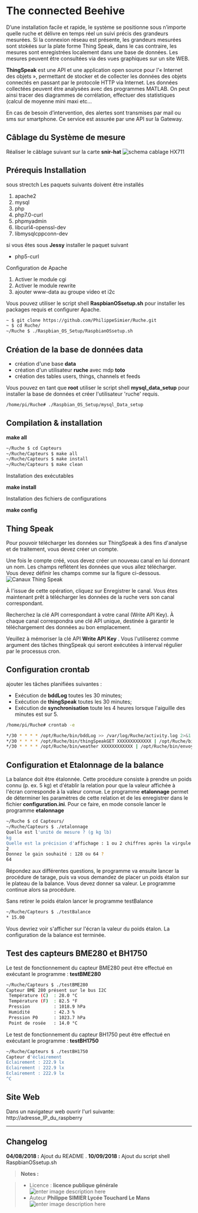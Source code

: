 ﻿# The connected Beehive 
D’une installation facile et rapide, le système se positionne sous n’importe quelle ruche et délivre en temps réel un suivi précis des grandeurs mesurées.  Si la connexion réseau est présente, les grandeurs mesurées sont stokées sur la plate forme Thing Speak,  dans le cas contraire, les mesures sont enregistrées localement dans une base de données. Les mesures peuvent être consultées via des vues graphiques sur un site WEB.

**ThingSpeak** est une API et une application open source pour l'« Internet des objets », permettant de stocker et de collecter les données des objets connectés en passant par le protocole HTTP via Internet. Les données collectées peuvent être analysées avec des programmes MATLAB. On peut ainsi tracer des diagrammes de corrélation, effectuer des statistiques (calcul de moyenne mini maxi etc...

En cas de besoin d’intervention, des alertes sont transmises par mail ou sms sur  smartphone. Ce service est assurée par une API sur la Gateway.



## Câblage du Système de mesure
Réaliser le câblage suivant sur la carte **snir-hat**
![schema cablage HX711](/html/images/snirHat.png)
 
## Prérequis Installation

sous strectch Les paquets suivants doivent être installés 

 1. apache2
 2. mysql
 3. php
 4. php7.0-curl
 4. phpmyadmin
 5. libcurl4-openssl-dev
 6. libmysqlcppconn-dev

si vous êtes sous **Jessy** installer le paquet suivant
 - php5-curl

Configuration de Apache

 1. Activer le module cgi
 2. Activer le module rewrite
 2. ajouter www-data au groupe video et i2c
 
Vous pouvez utiliser le script shell **RaspbianOSsetup.sh** pour installer les packages requis et configurer Apache. 
```bash
~ $ git clone https://github.com/PhilippeSimier/Ruche.git
~ $ cd Ruche/
~/Ruche $ ./Raspbian_OS_Setup/RaspbianOSsetup.sh
```
## Création de la base de données data

 - création d'une base **data**
 - création d'un utilisateur **ruche** avec mdp **toto**
 - création des tables users, things, channels et feeds
 
Vous pouvez  en tant que **root** utiliser le script shell **mysql_data_setup** pour installer la base de données  et créer l'utilisateur 'ruche' requis.

```bash
/home/pi/Ruche# ./Raspbian_OS_Setup/mysql_Data_setup
```
 
## Compilation & installation 

 **make  all** 
```bash
~/Ruche $ cd Capteurs
~/Ruche/Capteurs $ make all
~/Ruche/Capteurs $ make install
~/Ruche/Capteurs $ make clean
```
Installation des exécutables

**make install**

Installation des fichiers de configurations

**make config**

## Thing Speak

Pour pouvoir télécharger les données sur ThingSpeak à des fins d'analyse et de traitement, vous devez créer un compte.

Une fois le compte créé, vous devez créer un nouveau canal en lui donnant un nom.
Les champs reflètent les données que vous allez télécharger.  
Vous devez définir les champs  comme sur la figure ci-dessous. 
![Canaux Thing Speak](/Canal_Thing_Speak.png)

À l'issue de cette opération, cliquez sur Enregistrer le canal.  Vous êtes maintenant prêt à télécharger les données de la ruche vers son canal correspondant.

Recherchez la clé API correspondant à votre canal (Write API Key).
À chaque canal correspondra une clé API unique, destinée à garantir le téléchargement des données au bon emplacement.

Veuillez à mémoriser la clé API **Write API Key** . Vous l'utiliserez comme argument des tâches thingSpeak qui seront exécutées à interval régulier par le processus cron.

## Configuration **crontab**
ajouter les tâches planifiées suivantes :

 - Exécution de **bddLog** toutes les 30 minutes;
 - Exécution de **thingSpeak** toutes les 30 minutes;
 - Exécution de **synchronisation** toute les 4 heures lorsque l'aiguille des minutes est sur 5. 

```bash
/home/pi/Ruche# crontab -e

*/30 * * * * /opt/Ruche/bin/bddLog >> /var/log/Ruche/activity.log 2>&1
*/30 * * * * /opt/Ruche/bin/thingSpeakGET XXXXXXXXXXXXX | /opt/Ruche/bin/envoyerURL >> /var/log/Ruche/activity.log 2>&1
*/30 * * * * /opt/Ruche/bin/weather XXXXXXXXXXXX | /opt/Ruche/bin/envoyerURL >> /var/log/Ruche/activity.log 2>&1


```
## Configuration et Etalonnage de la **balance**

La balance doit être étalonnée. Cette procédure consiste à prendre un poids connu (p. ex. 5 kg) et d'établir la relation pour que la valeur affichée à l'écran corresponde à la valeur connue.
Le programme **etalonnage** permet de déterminer les paramètres de cette relation et de les enregistrer dans le fichier **configuration.ini**.
Pour ce faire, en mode console lancer le programme **etalonnage**
```bash
~/Ruche $ cd Capteurs/
~/Ruche/Capteurs $ ./etalonnage
Quelle est l'unité de mesure ? (g kg lb)
kg
Quelle est la précision d'affichage : 1 ou 2 chiffres après la virgule
2
Donnez le gain souhaité : 128 ou 64 ? 
64

```
Répondez aux différentes questions, le programme va ensuite lancer la procédure de tarage, puis va vous demandez de placer un poids étalon sur le plateau de la balance.  Vous devez donner sa valeur. Le programme continue alors sa procédure.

Sans retirer le poids étalon lancer le programme testBalance
```bash
~/Ruche/Capteurs $ ./testBalance
* 15.00
```
Vous devriez voir s'afficher sur l'écran la valeur du poids étalon.
La configuration de la balance est terminée.

## Test des capteurs BME280 et BH1750
Le test de fonctionnement du capteur BME280 peut être effectué en exécutant le programme : **testBME280**
```bash
~/Ruche/Capteurs $ ./testBME280 
Capteur BME 280 présent sur le bus I2C
 Température (C)  : 28.0 °C
 Température (F)  : 82.5 °F
 Pression         : 1018.9 hPa
 Humidité         : 42.3 %
 Pression P0      : 1023.7 hPa
 Point de rosée   : 14.0 °C

```
Le test de fonctionnement du capteur BH1750 peut être effectué en exécutant le programme : **testBH1750**

```bash
~/Ruche/Capteurs $ ./testBH1750
Capteur d'éclairement
Eclairement : 222.9 lx
Eclairement : 222.9 lx
Eclairement : 222.9 lx
^C
```
 
 

## Site Web

Dans un navigateur web ouvrir l'url suivante: 
http://adresse_IP_du_raspberry


--------

  



## Changelog

 **04/08/2018 :** Ajout du README . 
 **10/09/2018 :** Ajout du  script shell RaspbianOSsetup.sh
 
> **Notes :**


> - Licence : **licence publique générale** ![enter image description here](https://img.shields.io/badge/licence-GPL-green.svg)
> - Auteur **Philippe SIMIER Lycée Touchard Le Mans**
>  ![enter image description here](https://img.shields.io/badge/built-passing-green.svg)
<!-- TOOLBOX 

Génération des badges : https://shields.io/
Génération de ce fichier : https://stackedit.io/editor#




